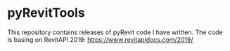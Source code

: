 # pyRevitTools 
This repository contains releases of pyRevit code I have written.
The code is basing on RevitAPI 2019:
https://www.revitapidocs.com/2019/
